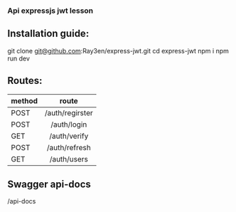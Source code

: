 ### Api expressjs jwt lesson
## Installation guide: 
git clone git@github.com:Ray3en/express-jwt.git
cd express-jwt
npm i
npm run dev

## Routes:
| method  | route |
| ------------- |:-------------:|
| POST      | /auth/regirster    |
| POST      | /auth/login     |
| GET    | /auth/verify    |
| POST      | /auth/refresh     |
| GET    | /auth/users  |

## Swagger api-docs
/api-docs
